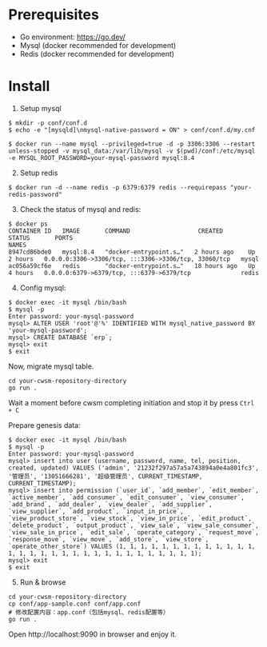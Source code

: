 Prerequisites
===
- Go environment: https://go.dev/
- Mysql (docker recommended for development)
- Redis (docker recommended for development)

Install
===
1. Setup mysql
```shell
$ mkdir -p conf/conf.d
$ echo -e "[mysqld]\nmysql-native-password = ON" > conf/conf.d/my.cnf

$ docker run --name mysql --privileged=true -d -p 3306:3306 --restart unless-stopped -v mysql_data:/var/lib/mysql -v $(pwd)/conf:/etc/mysql -e MYSQL_ROOT_PASSWORD=your-mysql-password mysql:8.4
```

2. Setup redis
```shell
$ docker run -d --name redis -p 6379:6379 redis --requirepass "your-redis-password"
```


3. Check the status of mysql and redis:
```shell
$ docker ps
CONTAINER ID   IMAGE       COMMAND                   CREATED        STATUS       PORTS                                                  NAMES
8947cd86bde0   mysql:8.4   "docker-entrypoint.s…"   2 hours ago    Up 2 hours   0.0.0.0:3306->3306/tcp, :::3306->3306/tcp, 33060/tcp   mysql
ac056a59cf6e   redis       "docker-entrypoint.s…"   18 hours ago   Up 4 hours   0.0.0.0:6379->6379/tcp, :::6379->6379/tcp              redis
```

4. Config mysql:
```shell
$ docker exec -it mysql /bin/bash
$ mysql -p
Enter password: your-mysql-password
mysql> ALTER USER 'root'@'%' IDENTIFIED WITH mysql_native_password BY 'your-mysql-password';
mysql> CREATE DATABASE `erp`;
mysql> exit
$ exit
```

Now, migrate mysql table.
```shell
cd your-cwsm-repository-directory
go run .
```
Wait a moment before cwsm completing initiation and stop it by press `Ctrl + C`

Prepare genesis data:
```shell
$ docker exec -it mysql /bin/bash
$ mysql -p
Enter password: your-mysql-password
mysql> insert into user (username, password, name, tel, position, created, updated) VALUES ('admin', '21232f297a57a5a743894a0e4a801fc3', '管理员', '13051666281', '超级管理员', CURRENT_TIMESTAMP, CURRENT_TIMESTAMP);
mysql> insert into permission (`user_id`, `add_member`, `edit_member`, `active_member`, `add_consumer`, `edit_consumer`, `view_consumer`, `add_brand`, `add_dealer`, `view_dealer`, `add_supplier`, `view_supplier`, `add_product`, `input_in_price`, `view_product_store`, `view_stock`, `view_in_price`, `edit_product`, `delete_product`, `output_product`, `view_sale`, `view_sale_consumer`, `view_sale_in_price`, `edit_sale`, `operate_category`, `request_move`, `response_move`, `view_move`, `add_store`, `view_store`, `operate_other_store`) VALUES (1, 1, 1, 1, 1, 1, 1, 1, 1, 1, 1, 1, 1, 1, 1, 1, 1, 1, 1, 1, 1, 1, 1, 1, 1, 1, 1, 1, 1, 1, 1);
mysql> exit
$ exit
```

5. Run & browse
```shell
cd your-cwsm-repository-directory
cp conf/app-sample.conf conf/app.conf
# 修改配置内容：app.conf（包括mysql、redis配置等）
go run .
```
Open http://localhost:9090 in browser and enjoy it.
